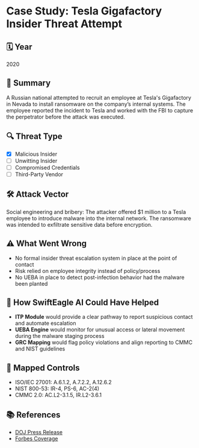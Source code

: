 # Case Study: Tesla Gigafactory Insider Threat Attempt

## 🗓 Year
2020

## 🎯 Summary
A Russian national attempted to recruit an employee at Tesla's Gigafactory in Nevada to install ransomware on the company’s internal systems. The employee reported the incident to Tesla and worked with the FBI to capture the perpetrator before the attack was executed.

## 🔍 Threat Type
- [x] Malicious Insider
- [ ] Unwitting Insider
- [ ] Compromised Credentials
- [ ] Third-Party Vendor

## 🛠 Attack Vector
Social engineering and bribery: The attacker offered $1 million to a Tesla employee to introduce malware into the internal network. The ransomware was intended to exfiltrate sensitive data before encryption.

## ⚠️ What Went Wrong
- No formal insider threat escalation system in place at the point of contact
- Risk relied on employee integrity instead of policy/process
- No UEBA in place to detect post-infection behavior had the malware been planted

## 🧠 How SwiftEagle AI Could Have Helped
- **ITP Module** would provide a clear pathway to report suspicious contact and automate escalation
- **UEBA Engine** would monitor for unusual access or lateral movement during the malware staging process
- **GRC Mapping** would flag policy violations and align reporting to CMMC and NIST guidelines

## 🧩 Mapped Controls
- ISO/IEC 27001: A.6.1.2, A.7.2.2, A.12.6.2
- NIST 800-53: IR-4, PS-6, AC-2(4)
- CMMC 2.0: AC.L2-3.1.5, IR.L2-3.6.1

## 📚 References
- [DOJ Press Release](https://www.justice.gov/opa/pr/russian-national-arrested-conspiracy-introduce-malware-nevada-companys-computer-network)
- [Forbes Coverage](https://www.forbes.com/sites/daveywinder/2020/08/28/tesla-fbi-ransomware-plot-russian-employee-million-dollar-insider-threat/)
